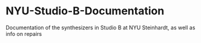 # NYU-Studio-B-Documentation
Documentation of the synthesizers in Studio B at NYU Steinhardt, as well as info on repairs
